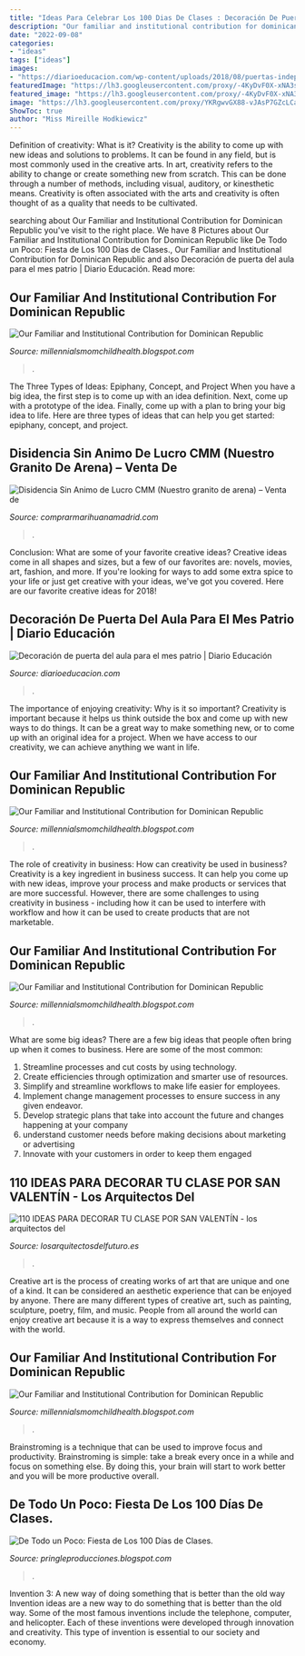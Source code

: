 ```yaml
---
title: "Ideas Para Celebrar Los 100 Dias De Clases : Decoración De Puerta Del Aula Para El Mes Patrio"
description: "Our familiar and institutional contribution for dominican republic"
date: "2022-09-08"
categories:
- "ideas"
tags: ["ideas"]
images:
- "https://diarioeducacion.com/wp-content/uploads/2018/08/puertas-independencia-6.jpg"
featuredImage: "https://lh3.googleusercontent.com/proxy/-4KyDvF0X-xNA3ss9JsDvN--v2pB7Sf4lW9hVuiEznpbmm3thQ2sdpOjHwydrzuXukb-ARjbAUiiYIq1onaKV5wwRt8=w1200-h630-n-k-no-nu"
featured_image: "https://lh3.googleusercontent.com/proxy/-4KyDvF0X-xNA3ss9JsDvN--v2pB7Sf4lW9hVuiEznpbmm3thQ2sdpOjHwydrzuXukb-ARjbAUiiYIq1onaKV5wwRt8=w1200-h630-n-k-no-nu"
image: "https://lh3.googleusercontent.com/proxy/YKRgwvGX88-vJAsP7GZcLCaEXCnj_pWsuwbOJyXWnl9taYKaPgJts446wK8Kv-kp67QJW0jSLRKvGO0bQAhS3XT1yZo=w1200-h630-n-k-no-nu"
ShowToc: true
author: "Miss Mireille Hodkiewicz"
---
```



Definition of creativity: What is it?
Creativity is the ability to come up with new ideas and solutions to problems. It can be found in any field, but is most commonly used in the creative arts. In art, creativity refers to the ability to change or create something new from scratch. This can be done through a number of methods, including visual, auditory, or kinesthetic means. Creativity is often associated with the arts and creativity is often thought of as a quality that needs to be cultivated.

	

		
searching about Our Familiar and Institutional Contribution for Dominican Republic you've visit to the right place. We have 8 Pictures about Our Familiar and Institutional Contribution for Dominican Republic like De Todo un Poco: Fiesta de Los 100 Días de Clases., Our Familiar and Institutional Contribution for Dominican Republic and also Decoración de puerta del aula para el mes patrio | Diario Educación. Read more:
		
    
## Our Familiar And Institutional Contribution For Dominican Republic

<img loading=lazy src="https://lh3.googleusercontent.com/proxy/-4KyDvF0X-xNA3ss9JsDvN--v2pB7Sf4lW9hVuiEznpbmm3thQ2sdpOjHwydrzuXukb-ARjbAUiiYIq1onaKV5wwRt8=w1200-h630-n-k-no-nu" onerror="this.onerror=null;this.src='https://tse3.mm.bing.net/th?id=OIP.6fKIPjz_WMbXZrf3ZOWL5QHaFj&amp;pid=15.1';" alt="Our Familiar and Institutional Contribution for Dominican Republic">

_Source: millennialsmomchildhealth.blogspot.com_

>. 

	

The Three Types of Ideas: Epiphany, Concept, and Project
When you have a big idea, the first step is to come up with an idea definition. Next, come up with a prototype of the idea. Finally, come up with a plan to bring your big idea to life. Here are three types of ideas that can help you get started: epiphany, concept, and project.

    
## Disidencia Sin Animo De Lucro CMM (Nuestro Granito De Arena) – Venta De

<img loading=lazy src="https://www.polisarioeuskadi.eus/wp-content/uploads/2019/11/Logo-rasd-facebook.jpg" onerror="this.onerror=null;this.src='https://tse1.mm.bing.net/th?id=OIP.0a_oQp4GuyzRdYbeItvvXAAAAA&amp;pid=15.1';" alt="Disidencia Sin Animo de Lucro CMM (Nuestro granito de arena) – Venta de">

_Source: comprarmarihuanamadrid.com_

>. 

	

Conclusion: What are some of your favorite creative ideas?
Creative ideas come in all shapes and sizes, but a few of our favorites are: novels, movies, art, fashion, and more. If you're looking for ways to add some extra spice to your life or just get creative with your ideas, we've got you covered. Here are our favorite creative ideas for 2018!

    
## Decoración De Puerta Del Aula Para El Mes Patrio | Diario Educación

<img loading=lazy src="https://diarioeducacion.com/wp-content/uploads/2018/08/puertas-independencia-6.jpg" onerror="this.onerror=null;this.src='https://tse2.mm.bing.net/th?id=OIP.rUVSVo5WI-V5z9gJVUzwvwHaJ4&amp;pid=15.1';" alt="Decoración de puerta del aula para el mes patrio | Diario Educación">

_Source: diarioeducacion.com_

>. 

	

The importance of enjoying creativity: Why is it so important?
Creativity is important because it helps us think outside the box and come up with new ways to do things. It can be a great way to make something new, or to come up with an original idea for a project. When we have access to our creativity, we can achieve anything we want in life.

    
## Our Familiar And Institutional Contribution For Dominican Republic

<img loading=lazy src="https://lh3.googleusercontent.com/proxy/SdMESC499frxiAy8FzjfbsKT-OXl--kcVxXdox0bMCcjey7F5naqLr6oOQQhjK8gP8XHF20Z4D-AfuXxCsV4eq3eS3w=w1200-h630-n-k-no-nu" onerror="this.onerror=null;this.src='https://tse4.mm.bing.net/th?id=OIP.vd_yLjcd3N55Pgz0bsZCiQHaFj&amp;pid=15.1';" alt="Our Familiar and Institutional Contribution for Dominican Republic">

_Source: millennialsmomchildhealth.blogspot.com_

>. 

	

The role of creativity in business: How can creativity be used in business?
Creativity is a key ingredient in business success. It can help you come up with new ideas, improve your process and make products or services that are more successful. However, there are some challenges to using creativity in business - including how it can be used to interfere with workflow and how it can be used to create products that are not marketable.

    
## Our Familiar And Institutional Contribution For Dominican Republic

<img loading=lazy src="https://lh5.googleusercontent.com/proxy/0xgVTTp1ifScHEXsPIkjanMg-ROvaV70h4cLja2Nvn3y5mI_ztGh8mrsbCSIQpMza8d9FFvEq3nXh7d6yC5RftcPDYE=w1200-h630-n-k-no-nu" onerror="this.onerror=null;this.src='https://tse4.mm.bing.net/th?id=OIP.MsaDZ3jzGqIK4lQ-FmNqsAHaFj&amp;pid=15.1';" alt="Our Familiar and Institutional Contribution for Dominican Republic">

_Source: millennialsmomchildhealth.blogspot.com_

>. 

	

What are some big ideas?
There are a few big ideas that people often bring up when it comes to business. Here are some of the most common:
1. Streamline processes and cut costs by using technology.
2. Create efficiencies through optimization and smarter use of resources.
3. Simplify and streamline workflows to make life easier for employees.
4. Implement change management processes to ensure success in any given endeavor. 
5. Develop strategic plans that take into account the future and changes happening at your company 
6. understand customer needs before making decisions about marketing or advertising 
7. Innovate with your customers in order to keep them engaged 

    
## 110 IDEAS PARA DECORAR TU CLASE POR SAN VALENTÍN - Los Arquitectos Del

<img loading=lazy src="http://losarquitectosdelfuturo.es/wp-content/uploads/2018/01/26904071_2021646494790129_6529818321448882773_n.jpg" onerror="this.onerror=null;this.src='https://tse1.mm.bing.net/th?id=OIP.zWR2Bgmip51YYQ-v4rRfnAHaJ4&amp;pid=15.1';" alt="110 IDEAS PARA DECORAR TU CLASE POR SAN VALENTÍN - los arquitectos del">

_Source: losarquitectosdelfuturo.es_

>. 

	

Creative art is the process of creating works of art that are unique and one of a kind. It can be considered an aesthetic experience that can be enjoyed by anyone. There are many different types of creative art, such as painting, sculpture, poetry, film, and music. People from all around the world can enjoy creative art because it is a way to express themselves and connect with the world.

    
## Our Familiar And Institutional Contribution For Dominican Republic

<img loading=lazy src="https://lh3.googleusercontent.com/proxy/YKRgwvGX88-vJAsP7GZcLCaEXCnj_pWsuwbOJyXWnl9taYKaPgJts446wK8Kv-kp67QJW0jSLRKvGO0bQAhS3XT1yZo=w1200-h630-n-k-no-nu" onerror="this.onerror=null;this.src='https://tse3.mm.bing.net/th?id=OIP.5sL8wVu-XHnqeOYJR9N9RQHaFj&amp;pid=15.1';" alt="Our Familiar and Institutional Contribution for Dominican Republic">

_Source: millennialsmomchildhealth.blogspot.com_

>. 

	

Brainstroming is a technique that can be used to improve focus and productivity. Brainstroming is simple: take a break every once in a while and focus on something else. By doing this, your brain will start to work better and you will be more productive overall.

    
## De Todo Un Poco: Fiesta De Los 100 Días De Clases.

<img loading=lazy src="https://4.bp.blogspot.com/-8Eb2MSdXFvA/U_1VBAAMzVI/AAAAAAAAAK0/mG02s58TA3M/s1600/IMG_5881-copy.jpg" onerror="this.onerror=null;this.src='https://tse4.mm.bing.net/th?id=OIP.wGivLRrEX7sK07Cwq25v3QAAAA&amp;pid=15.1';" alt="De Todo un Poco: Fiesta de Los 100 Días de Clases.">

_Source: pringleproducciones.blogspot.com_

>. 

	

Invention 3: A new way of doing something that is better than the old way
Invention ideas are a new way to do something that is better than the old way. Some of the most famous inventions include the telephone, computer, and helicopter. Each of these inventions were developed through innovation and creativity. This type of invention is essential to our society and economy.

